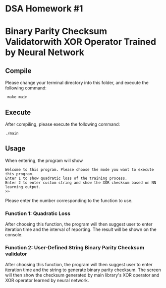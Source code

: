 # DSA Homework #1 
# Binary Parity Checksum Validatorwith XOR Operator Trained by Neural Network

## Compile 

Please change your terminal directory into this folder, and execute the following command: 

     make main
## Execute

After compiling, please execute the following command:

    ./main 

## Usage 

When entering, the program will show  

    
    Welcome to this program. Please choose the mode you want to execute this program.
    Enter 1 to show quadratic loss of the training process.
    Enter 2 to enter custom string and show the XOR checksum based on NN learning output.
    >>

Please enter the number corresponding to the function to use. 

### Function 1: Quadratic Loss 

After choosing this function, the program will then suggest user to enter iteration time and the interval of reporting. The result will be shown on the console.

### Function 2: User-Defined String Binary Parity Checksum validator

After choosing this function, the program will then suggest user to enter iteration time and the string to generate binary parity checksum. 
The screen will then show the checksum generated by main library's XOR operator and XOR operator learned by neural network. 



